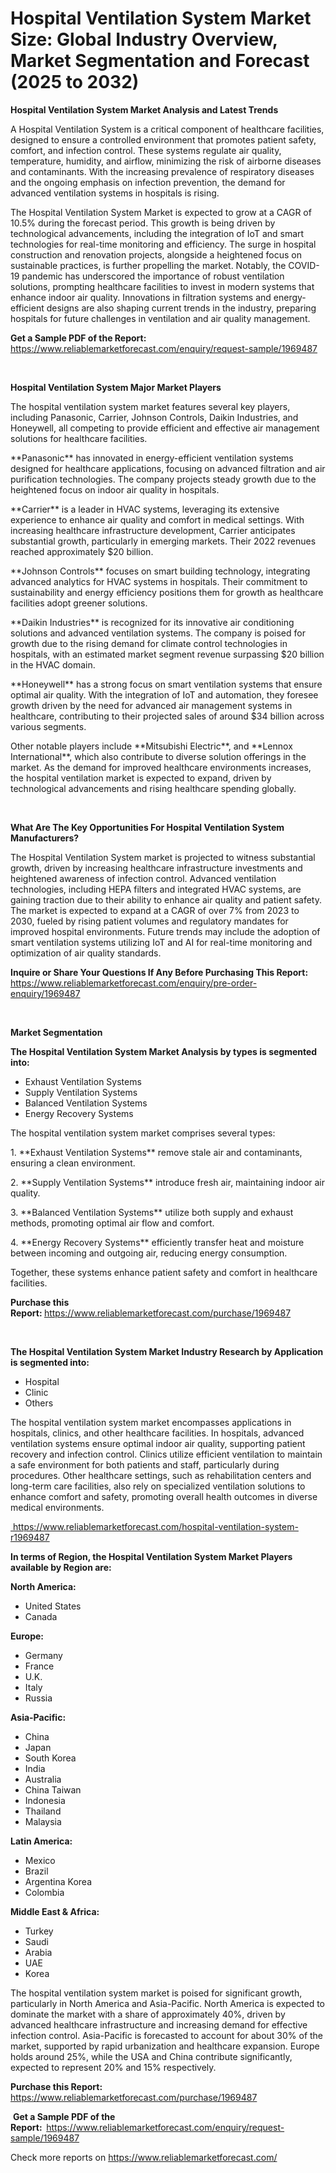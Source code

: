 <p><h1>Hospital Ventilation System Market Size: Global Industry Overview, Market Segmentation and Forecast (2025 to 2032)</h1></p><p><strong>Hospital Ventilation System Market Analysis and Latest Trends</strong></p>
<p><p>A Hospital Ventilation System is a critical component of healthcare facilities, designed to ensure a controlled environment that promotes patient safety, comfort, and infection control. These systems regulate air quality, temperature, humidity, and airflow, minimizing the risk of airborne diseases and contaminants. With the increasing prevalence of respiratory diseases and the ongoing emphasis on infection prevention, the demand for advanced ventilation systems in hospitals is rising.</p><p>The Hospital Ventilation System Market is expected to grow at a CAGR of 10.5% during the forecast period. This growth is being driven by technological advancements, including the integration of IoT and smart technologies for real-time monitoring and efficiency. The surge in hospital construction and renovation projects, alongside a heightened focus on sustainable practices, is further propelling the market. Notably, the COVID-19 pandemic has underscored the importance of robust ventilation solutions, prompting healthcare facilities to invest in modern systems that enhance indoor air quality. Innovations in filtration systems and energy-efficient designs are also shaping current trends in the industry, preparing hospitals for future challenges in ventilation and air quality management.</p></p>
<p><strong>Get a Sample PDF of the Report:&nbsp;</strong> <a href="https://www.reliablemarketforecast.com/enquiry/request-sample/1969487?utm_campaign=2603&utm_medium=2&utm_source=Github&utm_content=ia&utm_term=10042025&utm_id=hospital-ventilation-system">https://www.reliablemarketforecast.com/enquiry/request-sample/1969487</a></p>
<p>&nbsp;</p>
<p><strong>Hospital Ventilation System Major Market Players</strong></p>
<p><p>The hospital ventilation system market features several key players, including Panasonic, Carrier, Johnson Controls, Daikin Industries, and Honeywell, all competing to provide efficient and effective air management solutions for healthcare facilities.</p><p>**Panasonic** has innovated in energy-efficient ventilation systems designed for healthcare applications, focusing on advanced filtration and air purification technologies. The company projects steady growth due to the heightened focus on indoor air quality in hospitals.</p><p>**Carrier** is a leader in HVAC systems, leveraging its extensive experience to enhance air quality and comfort in medical settings. With increasing healthcare infrastructure development, Carrier anticipates substantial growth, particularly in emerging markets. Their 2022 revenues reached approximately $20 billion.</p><p>**Johnson Controls** focuses on smart building technology, integrating advanced analytics for HVAC systems in hospitals. Their commitment to sustainability and energy efficiency positions them for growth as healthcare facilities adopt greener solutions.</p><p>**Daikin Industries** is recognized for its innovative air conditioning solutions and advanced ventilation systems. The company is poised for growth due to the rising demand for climate control technologies in hospitals, with an estimated market segment revenue surpassing $20 billion in the HVAC domain.</p><p>**Honeywell** has a strong focus on smart ventilation systems that ensure optimal air quality. With the integration of IoT and automation, they foresee growth driven by the need for advanced air management systems in healthcare, contributing to their projected sales of around $34 billion across various segments.</p><p>Other notable players include **Mitsubishi Electric**, and **Lennox International**, which also contribute to diverse solution offerings in the market. As the demand for improved healthcare environments increases, the hospital ventilation market is expected to expand, driven by technological advancements and rising healthcare spending globally.</p></p>
<p>&nbsp;</p>
<p><strong>What Are The Key Opportunities For Hospital Ventilation System Manufacturers?</strong></p>
<p><p>The Hospital Ventilation System market is projected to witness substantial growth, driven by increasing healthcare infrastructure investments and heightened awareness of infection control. Advanced ventilation technologies, including HEPA filters and integrated HVAC systems, are gaining traction due to their ability to enhance air quality and patient safety. The market is expected to expand at a CAGR of over 7% from 2023 to 2030, fueled by rising patient volumes and regulatory mandates for improved hospital environments. Future trends may include the adoption of smart ventilation systems utilizing IoT and AI for real-time monitoring and optimization of air quality standards.</p></p>
<p><strong>Inquire or Share Your Questions If Any Before Purchasing This Report:</strong> <a href="https://www.reliablemarketforecast.com/enquiry/pre-order-enquiry/1969487?utm_campaign=2603&utm_medium=2&utm_source=Github&utm_content=ia&utm_term=10042025&utm_id=hospital-ventilation-system">https://www.reliablemarketforecast.com/enquiry/pre-order-enquiry/1969487</a></p>
<p>&nbsp;</p>
<p><strong>Market Segmentation</strong></p>
<p><strong>The Hospital Ventilation System Market Analysis by types is segmented into:</strong></p>
<p><ul><li>Exhaust Ventilation Systems</li><li>Supply Ventilation Systems</li><li>Balanced Ventilation Systems</li><li>Energy Recovery Systems</li></ul></p>
<p><p>The hospital ventilation system market comprises several types: </p><p>1. **Exhaust Ventilation Systems** remove stale air and contaminants, ensuring a clean environment.  </p><p>2. **Supply Ventilation Systems** introduce fresh air, maintaining indoor air quality.  </p><p>3. **Balanced Ventilation Systems** utilize both supply and exhaust methods, promoting optimal air flow and comfort.  </p><p>4. **Energy Recovery Systems** efficiently transfer heat and moisture between incoming and outgoing air, reducing energy consumption.  </p><p>Together, these systems enhance patient safety and comfort in healthcare facilities.</p></p>
<p><strong>Purchase this Report:&nbsp;</strong><a href="https://www.reliablemarketforecast.com/purchase/1969487?utm_campaign=2603&utm_medium=2&utm_source=Github&utm_content=ia&utm_term=10042025&utm_id=hospital-ventilation-system">https://www.reliablemarketforecast.com/purchase/1969487</a></p>
<p>&nbsp;</p>
<p><strong>The Hospital Ventilation System Market Industry Research by Application is segmented into:</strong></p>
<p><ul><li>Hospital</li><li>Clinic</li><li>Others</li></ul></p>
<p><p>The hospital ventilation system market encompasses applications in hospitals, clinics, and other healthcare facilities. In hospitals, advanced ventilation systems ensure optimal indoor air quality, supporting patient recovery and infection control. Clinics utilize efficient ventilation to maintain a safe environment for both patients and staff, particularly during procedures. Other healthcare settings, such as rehabilitation centers and long-term care facilities, also rely on specialized ventilation solutions to enhance comfort and safety, promoting overall health outcomes in diverse medical environments.</p></p>
<p><a href="https://www.reliablemarketforecast.com/hospital-ventilation-system-r1969487?utm_campaign=2603&utm_medium=2&utm_source=Github&utm_content=ia&utm_term=10042025&utm_id=hospital-ventilation-system">&nbsp;https://www.reliablemarketforecast.com/hospital-ventilation-system-r1969487</a></p>
<p><strong>In terms of Region, the Hospital Ventilation System Market Players available by Region are:</strong></p>
<p>
    <p> <strong> North America: </strong>
        <ul>
            <li>United States</li>
            <li>Canada</li>
        </ul>
        </p> 
    <p> <strong> Europe: </strong>
        <ul>
            <li>Germany</li>
            <li>France</li>
            <li>U.K.</li>
            <li>Italy</li>
            <li>Russia</li>
        </ul>
        </p> 
    <p> <strong> Asia-Pacific: </strong>
        <ul>
            <li>China</li>
            <li>Japan</li>
            <li>South Korea</li>
            <li>India</li>
            <li>Australia</li>
            <li>China Taiwan</li>
            <li>Indonesia</li>
            <li>Thailand</li>
            <li>Malaysia</li>
        </ul>
        </p> 
    <p> <strong> Latin America: </strong>
        <ul>
            <li>Mexico</li>
            <li>Brazil</li>
            <li>Argentina Korea</li>
            <li>Colombia</li>
        </ul>
        </p> 
    <p> <strong> Middle East & Africa: </strong>
        <ul>
            <li>Turkey</li>
            <li>Saudi</li>
            <li>Arabia</li>
            <li>UAE</li>
            <li>Korea</li>
        </ul>
    </p>
    </p>
<p><p>The hospital ventilation system market is poised for significant growth, particularly in North America and Asia-Pacific. North America is expected to dominate the market with a share of approximately 40%, driven by advanced healthcare infrastructure and increasing demand for effective infection control. Asia-Pacific is forecasted to account for about 30% of the market, supported by rapid urbanization and healthcare expansion. Europe holds around 25%, while the USA and China contribute significantly, expected to represent 20% and 15% respectively.</p></p>
<p><strong>Purchase this Report: </strong><a href="https://www.reliablemarketforecast.com/purchase/1969487?utm_campaign=2603&utm_medium=2&utm_source=Github&utm_content=ia&utm_term=10042025&utm_id=hospital-ventilation-system">https://www.reliablemarketforecast.com/purchase/1969487</a></p>
<p>&nbsp;<strong>Get a Sample PDF of the Report:&nbsp;&nbsp;</strong><a href="https://www.reliablemarketforecast.com/enquiry/request-sample/1969487?utm_campaign=2603&utm_medium=2&utm_source=Github&utm_content=ia&utm_term=10042025&utm_id=hospital-ventilation-system">https://www.reliablemarketforecast.com/enquiry/request-sample/1969487</a></p>
<p><strong></strong></p>
<p>Check more reports on <a href="https://www.reliablemarketforecast.com/?utm_campaign=2603&utm_medium=2&utm_source=Github&utm_content=ia&utm_term=10042025&utm_id=hospital-ventilation-system">https://www.reliablemarketforecast.com/</a></p>